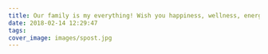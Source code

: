 ```yaml
---
title: Our family is my everything! Wish you happiness, wellness, energy, good mood and reasons for it!
date: 2018-02-14 12:29:47
tags:
cover_image: images/spost.jpg
---
```

